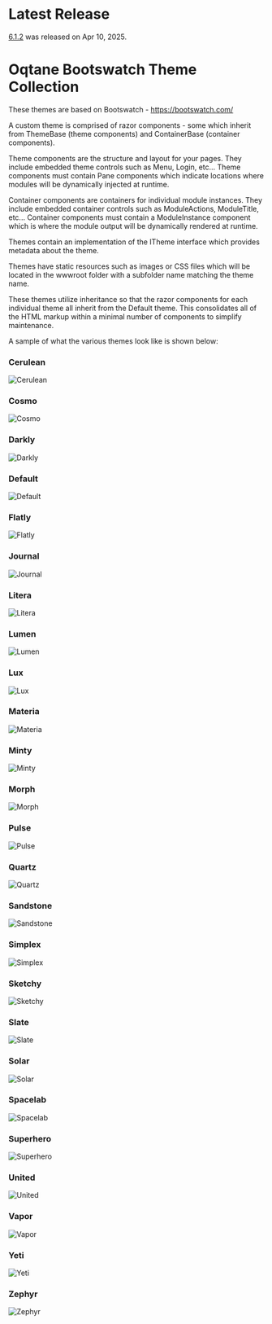 # Latest Release

[6.1.2](https://github.com/oqtane/oqtane.theme.bootswatch/releases/tag/v6.1.2) was released on Apr 10, 2025.

# Oqtane Bootswatch Theme Collection

These themes are based on Bootswatch \- https://bootswatch.com/

A custom theme is comprised of razor components \- some which inherit from ThemeBase \(theme components\) and ContainerBase \(container components\).

Theme components are the structure and layout for your pages\. They include embedded theme controls such as Menu, Login, etc\.\.\. Theme components must contain Pane components which indicate locations where modules will be dynamically injected at runtime\.

Container components are containers for individual module instances\. They include embedded container controls such as ModuleActions, ModuleTitle, etc\.\.\. Container components must contain a ModuleInstance component which is where the module output will be dynamically rendered at runtime\.

Themes contain an implementation of the ITheme interface which provides metadata about the theme\.

Themes have static resources such as images or CSS files which will be located in the wwwroot folder with a subfolder name matching the theme name\.

These themes utilize inheritance so that the razor components for each individual theme all inherit from the Default theme\. This consolidates all of the HTML markup within a minimal number of components to simplify maintenance.

A sample of what the various themes look like is shown below:

### Cerulean

![Cerulean](Screenshots/Cerulean.png)

### Cosmo

![Cosmo](Screenshots/Cosmo.png)

### Darkly

![Darkly](Screenshots/Darkly.png)

### Default

![Default](Screenshots/Default.png)

### Flatly

![Flatly](Screenshots/Flatly.png)

### Journal

![Journal](Screenshots/Journal.png)

### Litera

![Litera](Screenshots/Litera.png)

### Lumen

![Lumen](Screenshots/Lumen.png)

### Lux

![Lux](Screenshots/Lux.png)

### Materia

![Materia](Screenshots/Materia.png)

### Minty

![Minty](Screenshots/Minty.png)

### Morph

![Morph](Screenshots/Morph.png)

### Pulse

![Pulse](Screenshots/Pulse.png)

### Quartz

![Quartz](Screenshots/Quartz.png)

### Sandstone

![Sandstone](Screenshots/Sandstone.png)

### Simplex

![Simplex](Screenshots/Simplex.png)

### Sketchy

![Sketchy](Screenshots/Sketchy.png)

### Slate

![Slate](Screenshots/Slate.png)

### Solar

![Solar](Screenshots/Solar.png)

### Spacelab

![Spacelab](Screenshots/Spacelab.png)

### Superhero

![Superhero](Screenshots/Superhero.png)

### United

![United](Screenshots/United.png)

### Vapor

![Vapor](Screenshots/Vapor.png)

### Yeti

![Yeti](Screenshots/Yeti.png)

### Zephyr

![Zephyr](Screenshots/Zephyr.png)
